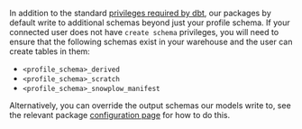 In addition to the standard [privileges required by dbt](https://docs.getdbt.com/faqs/warehouse/database-privileges), our packages by default write to additional schemas beyond just your profile schema. If your connected user does not have `create schema` privileges, you will need to ensure that the following schemas exist in your warehouse and the user can create tables in them:

- `<profile_schema>_derived`
- `<profile_schema>_scratch`
- `<profile_schema>_snowplow_manifest`


Alternatively, you can override the output schemas our models write to, see the relevant package [configuration page](/docs/modeling-your-data/modeling-your-data-with-dbt/dbt-configuration/index.md) for how to do this.
